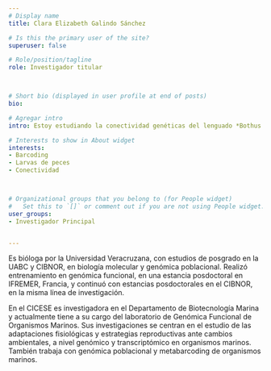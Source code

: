 ```yaml
---
# Display name
title: Clara Elizabeth Galindo Sánchez

# Is this the primary user of the site?
superuser: false

# Role/position/tagline
role: Investigador titular



# Short bio (displayed in user profile at end of posts)
bio: 

# Agregar intro
intro: Estoy estudiando la conectividad genéticas del lenguado *Bothus robinsi* en el Golfo de México, utilizando RADseq

# Interests to show in About widget
interests: 
- Barcoding
- Larvas de peces
- Conectividad



# Organizational groups that you belong to (for People widget)
#   Set this to `[]` or comment out if you are not using People widget.
user_groups:
- Investigador Principal


---
```


Es bióloga por la Universidad Veracruzana, con estudios de posgrado en la UABC y CIBNOR, en biología molecular y genómica poblacional. Realizó entrenamiento en genómica funcional, en una estancia posdoctoral en IFREMER, Francia, y continuó con estancias posdoctorales en el CIBNOR, en la misma línea de investigación.

En el CICESE es investigadora en el Departamento de Biotecnología Marina y actualmente tiene a su cargo del laboratorio de Genómica Funcional de Organismos Marinos. Sus investigaciones se centran en el estudio de las adaptaciones fisiológicas y estrategias reproductivas ante cambios ambientales, a nivel genómico y transcriptómico en organismos marinos. También trabaja con genómica poblacional y metabarcoding de organismos marinos.
